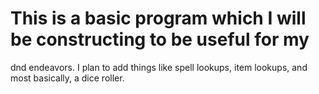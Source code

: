 # This is a basic program which I will be constructing to be useful for my
dnd endeavors. I plan to add things like spell lookups, item lookups, and most
basically, a dice roller.
